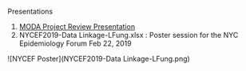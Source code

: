 Presentations
1. [MODA Project Review Presentation](https://docs.google.com/presentation/d/10jSJB2S1bgb-1O6iJZV3ERY3E3v33EOW5WoPlB-XZ5Y/edit?usp=sharing)
2. NYCEF2019-Data Linkage-LFung.xlsx : Poster session for the NYC Epidemiology Forum Feb 22, 2019

![NYCEF Poster](NYCEF2019-Data Linkage-LFung.png)